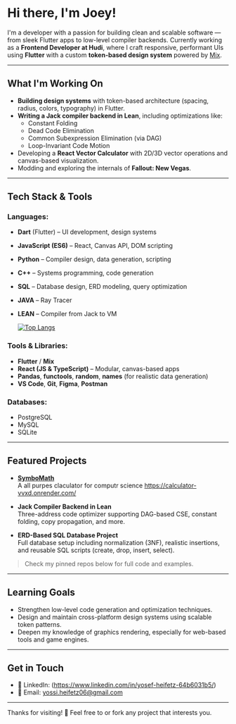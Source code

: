 # Hi there, I'm Joey!

I'm a developer with a passion for building clean and scalable software — from sleek Flutter apps to low-level compiler backends. Currently working as a **Frontend Developer at Hudi**, where I craft responsive, performant UIs using **Flutter** with a custom **token-based design system** powered by [Mix](https://pub.dev/packages/mix).

---

## What I'm Working On

- **Building design systems** with token-based architecture (spacing, radius, colors, typography) in Flutter.
- **Writing a Jack compiler backend in Lean**, including optimizations like:
  - Constant Folding
  - Dead Code Elimination
  - Common Subexpression Elimination (via DAG)
  - Loop-Invariant Code Motion
- Developing a **React Vector Calculator** with 2D/3D vector operations and canvas-based visualization.
- Modding and exploring the internals of **Fallout: New Vegas**.

---

## Tech Stack & Tools

### Languages:
- **Dart** (Flutter) – UI development, design systems
- **JavaScript (ES6)** – React, Canvas API, DOM scripting
- **Python** – Compiler design, data generation, scripting
- **C++** – Systems programming, code generation
- **SQL** – Database design, ERD modeling, query optimization
- **JAVA** – Ray Tracer
- **LEAN** – Compiler from Jack to VM

  [![Top Langs](https://github-readme-stats.vercel.app/api/top-langs/?username=joey486)]([https://github.com/anuraghazra/github-readme-stats](https://github-readme-stats.vercel.app/api/top-langs/?username=joey486))

### Tools & Libraries:
- **Flutter** / **Mix**
- **React (JS & TypeScript)** – Modular, canvas-based apps
- **Pandas**, **functools**, **random**, **names** (for realistic data generation)
- **VS Code**, **Git**, **Figma**, **Postman**

### Databases:
- PostgreSQL
- MySQL
- SQLite

---

## Featured Projects

- **[SymboMath](https://github.com/joey486/Calculator)**  
  A all purpes claculator for computr science
  https://calculator-vvxd.onrender.com/

- **Jack Compiler Backend in Lean**  
  Three-address code optimizer supporting DAG-based CSE, constant folding, copy propagation, and more.

- **ERD-Based SQL Database Project**  
  Full database setup including normalization (3NF), realistic insertions, and reusable SQL scripts (create, drop, insert, select).

> Check my pinned repos below for full code and examples.

---

## Learning Goals

- Strengthen low-level code generation and optimization techniques.
- Design and maintain cross-platform design systems using scalable token patterns.
- Deepen my knowledge of graphics rendering, especially for web-based tools and game engines.

---

## Get in Touch

- 💼 LinkedIn: (https://www.linkedin.com/in/yosef-heifetz-64b6031b5/)
- 📧 Email: yossi.heifetz06@gmail.com


---

Thanks for visiting! 🙌 Feel free to or fork any project that interests you.

